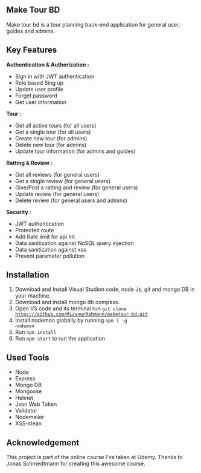 ## Make Tour BD

Make tour bd is a tour planning back-end application for general user, guides and admins.

## Key Features

**Authentication & Autherization :**

- Sign in with JWT authentication
- Role based Sing up
- Update user profile
- Forget password
- Get user information

**Tour :**

- Get all active tours (for all users)
- Get a single tour (for all users)
- Create new tour (for admins)
- Delete new tour (for admins)
- Update tour information (for admins and guides)

**Ratting & Review :**

- Get all reviews (for general users)
- Get a single review (for general users)
- Give/Post a ratting and review (for general users)
- Update review (for general users)
- Delete review (for general users and admins)

**Security :**

- JWT authentication
- Protected route
- Add Rate limit for api hit
- Data sanitization against NoSQL query injection
- Data sanitization against xss
- Prevent parameter pollution

## Installation

1. Download and Install Visual Studion code, node Js, git and mongo DB in your machine.
2. Download and install mongo db compass.
3. Open VS code and its terminal run <code>git clone https://github.com/MizanurRahmann/maketour-bd.git</code>
4. Install nodemon globally by running <code>npm i -g nodemon</code>
5. Run <code>npm install</code>
6. Run <code>npm start</code> to run the application

## Used Tools
- Node
- Express
- Mongo DB
- Mongoose
- Helmet
- Json Web Token
- Validator
- Nodemailer
- XSS-clean

## Acknowledgement
This project is part of the online course I've taken at Udemy. Thanks to Jonas Schmedtmann for creating this awesome course.
